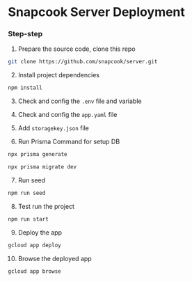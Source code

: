 # Snapcook Server Deployment

### Step-step

1. Prepare the source code, clone this repo

```sh
git clone https://github.com/snapcook/server.git
```

2. Install project dependencies

```sh
npm install
```

3. Check and config the `.env` file and variable

4. Check and config the `app.yaml` file

5. Add `storagekey.json` file

6. Run Prisma Command for setup DB

```sh
npx prisma generate
```

```sh
npx prisma migrate dev
```

7. Run seed

```sh
npm run seed
```

8. Test run the project

```sh
npm run start
```

9. Deploy the app

```sh
gcloud app deploy
```

10. Browse the deployed app

```sh
gcloud app browse
```
